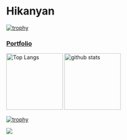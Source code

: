 # Hikanyan

<p align="left"> <a href="https://github.com/Hikanyan/github-profile-trophy%22%3E<img src="https://github-profile-trophy.vercel.app/?username=kouzukimisuzu&theme=dark_lover" /></a> </p>

[![trophy](https://github-profile-trophy.vercel.app/?username=Hikanyan)](https://github.com/Hikanyan/github-profile-trophy)
### [Portfolio](https://Hikanyan.wixsite.com/Hikanyan-portfolio)
<p align="left"> 
  <img alt="Top Langs" height="150px" src="https://github-readme-stats.vercel.app/api/top-langs/?username=Hikanyan&layout=compact&count_private=true&show_icons=true&theme=dark" />
  <img alt="github stats" height="150px" src="https://github-readme-stats.vercel.app/api?username=Hikanyan&count_private=true&show_icons=true&show_icons=true&theme=dark" />
</p>

[![trophy](https://github-profile-trophy.vercel.app/?username=Hikanyan&theme=juicyfresh)](https://github.com/ryo-ma/github-profile-trophy)

![](https://github-profile-summary-cards.vercel.app/api/cards/profile-details?username=Hikanyan&theme=monokai)

